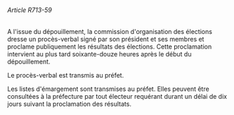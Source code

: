 ###### Article R713-59

A l'issue du dépouillement, la commission d'organisation des élections dresse un procès-verbal signé par son président et ses membres et proclame publiquement les résultats des élections. Cette proclamation intervient au plus tard soixante-douze heures après le début du dépouillement.

Le procès-verbal est transmis au préfet.

Les listes d'émargement sont transmises au préfet. Elles peuvent être consultées à la préfecture par tout électeur requérant durant un délai de dix jours suivant la proclamation des résultats.

